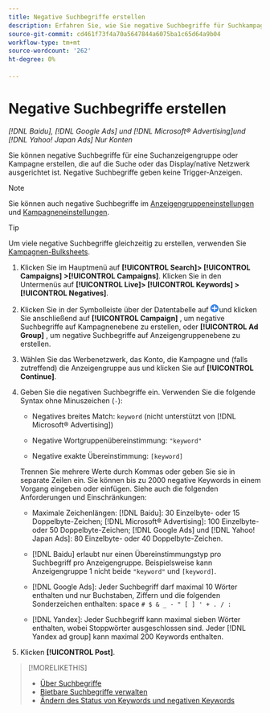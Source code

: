 ```yaml
---
title: Negative Suchbegriffe erstellen
description: Erfahren Sie, wie Sie negative Suchbegriffe für Suchkampagnen und Anzeigengruppen erstellen.
source-git-commit: cd461f73f4a70a5647844a6075ba1c65d64a9b04
workflow-type: tm+mt
source-wordcount: '262'
ht-degree: 0%

---
```


# Negative Suchbegriffe erstellen

*[!DNL Baidu], [!DNL Google Ads] und [!DNL Microsoft® Advertising]und [!DNL Yahoo! Japan Ads] Nur Konten*

Sie können negative Suchbegriffe für eine Suchanzeigengruppe oder Kampagne erstellen, die auf die Suche oder das Display/native Netzwerk ausgerichtet ist. Negative Suchbegriffe geben keine Trigger-Anzeigen.

>[!NOTE]
>Sie können auch negative Suchbegriffe im [Anzeigengruppeneinstellungen](/help/search-social-commerce/campaign-management/campaigns/ad-group-manage.md) und [Kampagneneinstellungen](/help/search-social-commerce/campaign-management/campaigns/campaign-manage.md).

>[!TIP]
>Um viele negative Suchbegriffe gleichzeitig zu erstellen, verwenden Sie [Kampagnen-Bulksheets](/help/search-social-commerce/campaign-management/bulksheets/bulksheet-about.md).

1. Klicken Sie im Hauptmenü auf **[!UICONTROL Search]> [!UICONTROL Campaigns] >[!UICONTROL Campaigns]**. Klicken Sie in den Untermenüs auf **[!UICONTROL Live]> [!UICONTROL Keywords] >[!UICONTROL Negatives]**.

1. Klicken Sie in der Symbolleiste über der Datentabelle auf ![Erstellen](/help/search-social-commerce/assets/add.png "Erstellen")und klicken Sie anschließend auf **[!UICONTROL Campaign]** , um negative Suchbegriffe auf Kampagnenebene zu erstellen, oder **[!UICONTROL Ad Group]** , um negative Suchbegriffe auf Anzeigengruppenebene zu erstellen.

1. Wählen Sie das Werbenetzwerk, das Konto, die Kampagne und (falls zutreffend) die Anzeigengruppe aus und klicken Sie auf **[!UICONTROL Continue]**.

1. Geben Sie die negativen Suchbegriffe ein. Verwenden Sie die folgende Syntax ohne Minuszeichen (`-`):

   * Negatives breites Match: `keyword` (nicht unterstützt von [!DNL Microsoft® Advertising])

   * Negative Wortgruppenübereinstimmung: `"keyword"`

   * Negative exakte Übereinstimmung: `[keyword]`

   Trennen Sie mehrere Werte durch Kommas oder geben Sie sie in separate Zeilen ein. Sie können bis zu 2000 negative Keywords in einem Vorgang eingeben oder einfügen. Siehe auch die folgenden Anforderungen und Einschränkungen:

   * Maximale Zeichenlängen: [!DNL Baidu]: 30 Einzelbyte- oder 15 Doppelbyte-Zeichen; [!DNL Microsoft® Advertising]: 100 Einzelbyte- oder 50 Doppelbyte-Zeichen; [!DNL Google Ads] und [!DNL Yahoo! Japan Ads]: 80 Einzelbyte- oder 40 Doppelbyte-Zeichen.

   * [!DNL Baidu] erlaubt nur einen Übereinstimmungstyp pro Suchbegriff pro Anzeigengruppe. Beispielsweise kann Anzeigengruppe 1 nicht beide `"keyword"` und `[keyword]`.

   * [!DNL Google Ads]: Jeder Suchbegriff darf maximal 10 Wörter enthalten und nur Buchstaben, Ziffern und die folgenden Sonderzeichen enthalten: space `# $ & _ - " [ ] ' + . / :`

   * [!DNL Yandex]: Jeder Suchbegriff kann maximal sieben Wörter enthalten, wobei Stoppwörter ausgeschlossen sind. Jeder [!DNL Yandex ad group] kann maximal 200 Keywords enthalten.


1. Klicken **[!UICONTROL Post]**.

>[!MORELIKETHIS]
>
>* [Über Suchbegriffe](keyword-about.md)
>* [Bietbare Suchbegriffe verwalten](keyword-manage.md)
>* [Ändern des Status von Keywords und negativen Keywords](keyword-status-edit.md)

